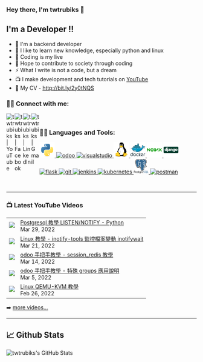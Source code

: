 ### Hey there, I'm twtrubiks 👋

## I'm a Developer !!

- 🔭 I'm a backend developer
- 🌱 I like to learn new knowledge, especially python and linux
- 👯 Coding is my live
- 🥅 Hope to contribute to society through coding
- ⚡  What I write is not a code, but a dream
- 📺 I make development and tech tutorials on [YouTube](https://www.youtube.com/user/blue524326)
- 🔭 My CV - http://bit.ly/2y0tNQS

### 🙋‍♂️ Connect with me:

[<img align="left" alt="twtrubiks | YouTube" width="22px" src="https://cdn.jsdelivr.net/npm/simple-icons@v3/icons/youtube.svg" />][youtube]
[<img align="left" alt="twtrubiks | Facebook" width="22px" src="https://cdn.jsdelivr.net/npm/simple-icons@v3/icons/facebook.svg" />][facebook]
[<img align="left" alt="twtrubiks | LinkedIn" width="22px" src="https://cdn.jsdelivr.net/npm/simple-icons@v3/icons/linkedin.svg" />][linkedin]
[<img align="left" alt="twtrubiks | Gmail" width="22px" src="https://cdn.jsdelivr.net/npm/simple-icons@v3/icons/gmail.svg" />][gmail]

<br />

### 👨‍💻 Languages and Tools:

<p align="left"> <a href="https://www.python.org" target="_blank"> <img src="https://raw.githubusercontent.com/devicons/devicon/master/icons/python/python-original.svg" alt="python" width="40" height="40"/> <a href="https://www.odoo.com/" target="_blank"> <img src="https://upload.wikimedia.org/wikipedia/commons/thumb/5/50/Odoo_logo.svg/320px-Odoo_logo.svg.png" alt="odoo" width="65" height="40"/> </a> <a href="https://code.visualstudio.com/" target="_blank"> <img src="https://upload.wikimedia.org/wikipedia/commons/thumb/9/9a/Visual_Studio_Code_1.35_icon.svg/240px-Visual_Studio_Code_1.35_icon.svg.png" alt="visualstudio" width="40" height="40"/> </a> <a href="https://www.linux.org/" target="_blank"> <img src="https://raw.githubusercontent.com/devicons/devicon/master/icons/linux/linux-original.svg" alt="linux" width="40" height="40"/> <a href="https://www.docker.com/" target="_blank"> <img src="https://raw.githubusercontent.com/devicons/devicon/master/icons/docker/docker-original-wordmark.svg" alt="docker" width="40" height="40"/> </a> </a> <a href="https://www.nginx.com" target="_blank"> <img src="https://raw.githubusercontent.com/devicons/devicon/master/icons/nginx/nginx-original.svg" alt="nginx" width="40" height="40"/> </a> </a> <a href="https://www.djangoproject.com/" target="_blank"> <img src="https://raw.githubusercontent.com/devicons/devicon/master/icons/django/django-original.svg" alt="django" width="40" height="40"/> </a> <a href="https://flask.palletsprojects.com/" target="_blank"> <img src="https://www.vectorlogo.zone/logos/pocoo_flask/pocoo_flask-icon.svg" alt="flask" width="40" height="40"/> </a> <a href="https://git-scm.com/" target="_blank"> <img src="https://www.vectorlogo.zone/logos/git-scm/git-scm-icon.svg" alt="git" width="40" height="40"/> </a> <a href="https://www.jenkins.io" target="_blank"> <img src="https://www.vectorlogo.zone/logos/jenkins/jenkins-icon.svg" alt="jenkins" width="40" height="40"/> </a> <a href="https://kubernetes.io" target="_blank"> <img src="https://www.vectorlogo.zone/logos/kubernetes/kubernetes-icon.svg" alt="kubernetes" width="40" height="40"/> </a> <a href="https://www.postgresql.org" target="_blank"> <img src="https://raw.githubusercontent.com/devicons/devicon/master/icons/postgresql/postgresql-original-wordmark.svg" alt="postgresql" width="40" height="40"/> </a> <a href="https://postman.com" target="_blank"> <img src="https://www.vectorlogo.zone/logos/getpostman/getpostman-icon.svg" alt="postman" width="40" height="40"/> </a> </p>

<br />

---

### 📺 Latest YouTube Videos

<table>
    <tbody>
<!-- YOUTUBE:START --><tr><td><a href="https://www.youtube.com/watch?v=UIVMGMD6HT0"><img width="140px" src="https://i.ytimg.com/vi/UIVMGMD6HT0/mqdefault.jpg"></a></td>
<td><a href="https://www.youtube.com/watch?v=UIVMGMD6HT0">Postgresql 教學 LISTEN/NOTIFY - Python</a><br/>Mar 29, 2022</td></tr>
<tr><td><a href="https://www.youtube.com/watch?v=BsQqH40eOKY"><img width="140px" src="https://i.ytimg.com/vi/BsQqH40eOKY/mqdefault.jpg"></a></td>
<td><a href="https://www.youtube.com/watch?v=BsQqH40eOKY">Linux 教學 - inotify-tools 監控檔案變動 inotifywait</a><br/>Mar 21, 2022</td></tr>
<tr><td><a href="https://www.youtube.com/watch?v=WD7W9RwusS0"><img width="140px" src="https://i.ytimg.com/vi/WD7W9RwusS0/mqdefault.jpg"></a></td>
<td><a href="https://www.youtube.com/watch?v=WD7W9RwusS0">odoo 手把手教學 - session_redis 教學</a><br/>Mar 14, 2022</td></tr>
<tr><td><a href="https://www.youtube.com/watch?v=PSiDfM840NI"><img width="140px" src="https://i.ytimg.com/vi/PSiDfM840NI/mqdefault.jpg"></a></td>
<td><a href="https://www.youtube.com/watch?v=PSiDfM840NI">odoo 手把手教學 - 特殊 groups 應用說明</a><br/>Mar 5, 2022</td></tr>
<tr><td><a href="https://www.youtube.com/watch?v=702H2gkJzCE"><img width="140px" src="https://i.ytimg.com/vi/702H2gkJzCE/mqdefault.jpg"></a></td>
<td><a href="https://www.youtube.com/watch?v=702H2gkJzCE">Linux QEMU-KVM 教學</a><br/>Feb 26, 2022</td></tr>
<!-- YOUTUBE:END -->
    </tbody>
</table>

➡️ [more videos...](https://www.youtube.com/user/blue524326)

---

## 📈 Github Stats

<p align="left">
  <img align="left" alt="twtrubiks's GitHub Stats" src="https://github-readme-stats.vercel.app/api?username=twtrubiks&show_icons=true&hide_border=true" />
</p>

[youtube]: https://www.youtube.com/user/blue524326
[linkedin]: https://www.linkedin.com/in/twtrubiks-a09330145/
[facebook]: https://www.facebook.com/TWTRubiks
[gmail]: mailto:twtrubiks@gmail.com
